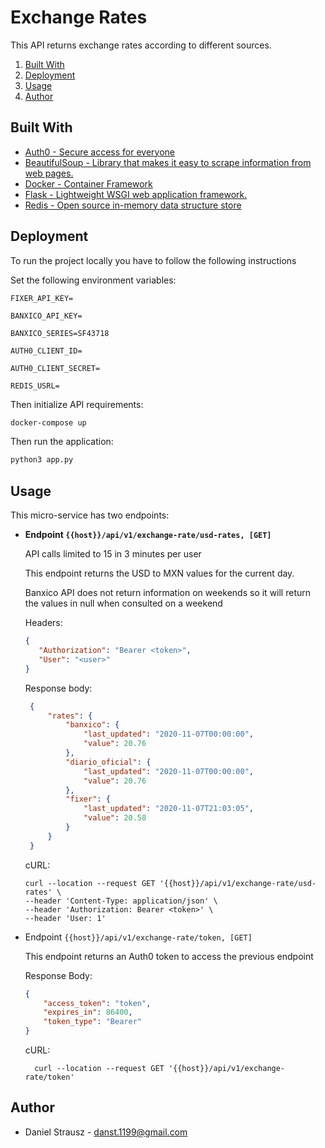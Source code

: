 # Exchange Rates

This API returns exchange rates according to different sources.

1. [Built With](#built-with)
2. [Deployment](#deployment)
3. [Usage](#usage)
4. [Author](#author)

## Built With

- [Auth0 - Secure access for everyone](https://auth0.com/)
- [BeautifulSoup - Library that makes it easy to scrape information from web pages.](https://pypi.org/project/beautifulsoup4/)
- [Docker - Container Framework](https://www.docker.com/)
- [Flask - Lightweight WSGI web application framework.](http://flask.palletsprojects.com/en/1.1.x/)
- [Redis - Open source in-memory data structure store](https://redis.io/)


## Deployment
To run the project locally you have to follow the following instructions 

Set the following environment variables:

```
FIXER_API_KEY=

BANXICO_API_KEY=

BANXICO_SERIES=SF43718

AUTH0_CLIENT_ID=

AUTH0_CLIENT_SECRET=

REDIS_USRL=
```

Then initialize API requirements:

```bash
docker-compose up
```

Then run the application:
```bash
python3 app.py
```

## Usage
This micro-service has two endpoints:

* **Endpoint `{{host}}/api/v1/exchange-rate/usd-rates, [GET]`**
   
   API calls limited to 15 in 3 minutes per user
   
   This endpoint returns the USD to MXN values for the current day.

   Banxico API does not return information on weekends so it will return the values in null when consulted on a weekend

   Headers:
   ````json
   {
      "Authorization": "Bearer <token>",
      "User": "<user>" 
   }
   ````

   Response body:
   ```json
    {
        "rates": {
            "banxico": {
                "last_updated": "2020-11-07T00:00:00",
                "value": 20.76
            },
            "diario_oficial": {
                "last_updated": "2020-11-07T00:00:00",
                "value": 20.76
            },
            "fixer": {
                "last_updated": "2020-11-07T21:03:05",
                "value": 20.58
            }
        }
    }
    ```
  
    cURL:
    ```shell script
    curl --location --request GET '{{host}}/api/v1/exchange-rate/usd-rates' \
    --header 'Content-Type: application/json' \
    --header 'Authorization: Bearer <token>' \
    --header 'User: 1'
    ```

* Endpoint `{{host}}/api/v1/exchange-rate/token, [GET]`
    
    This endpoint returns an Auth0 token to access the previous endpoint
    
    Response Body:
    ````json
    {
        "access_token": "token",
        "expires_in": 86400,
        "token_type": "Bearer"
    }
    ````
  
  cURL:
  ````shell script
    curl --location --request GET '{{host}}/api/v1/exchange-rate/token'
    ````

## Author
- Daniel Strausz - danst.1199@gmail.com

